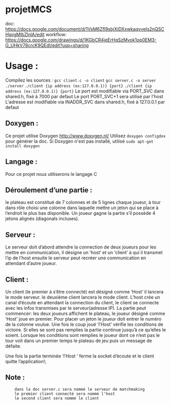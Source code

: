# projetMCS
doc:
https://docs.google.com/document/d/1VsM6Zfl9sbjXiDXxwkaqvveIs2nQSCHjpigMlbZlnlA/edit
workflow:
https://docs.google.com/drawings/d/1KGbCR4jeErHqSzMvok1op0EM3-G_UHkV78crcK9QEdI/edit?usp=sharing

# Usage :
Compilez les sources :
        `gcc client.c -o client`
        `gcc server.c -o server`
        `./server`
        `./client {ip address (ex:127.0.0.1)} {port}`
        `./client {ip address (ex:127.0.0.1)} {port}`
Le port est modifiable via PORT_SVC dans shared.h, fixé à 7000 par defaut
Le port PORT_SVC+1 sera utilisé par l'host
L'adresse est modifiable via INADDR_SVC dans shared.h, fixé à 127.0.0.1 par defaut

## Doxygen :
Ce projet utilise Doxygen http://www.doxygen.nl/
Utilisez        `doxygen configdox` pour générer la doc.
Si Doxygen n'est pas installé, utilisé      `sudo apt-get install doxygen`

## Langage :
Pour ce projet nous utiliserons le langage C

## Déroulement d’une partie :
le plateau est constitué de 7 colonnes et de 5 lignes
chaque joueur, à tour dans rôle choisi une colonne dans laquelle mettre un jeton qui se place à l’endroit le plus bas disponible.
Un joueur gagne la partie s’il possède 4 jetons alignés (diagonals incluses).

## Serveur :
Le serveur doit d’abord attendre la connection de deux joueurs pour les mettre en communication, il désigne un ’host’ et un ‘client’ à qui il transmet l’ip de l’host
ensuite le serveur peut recréer une communication en attendant d’autre joueur.

## Client :
Un client (le premier à s’être connecté) est désigné comme ‘Host’ il lancera le mode serveur.
le deuxième client lancera le mode client.
L’host crée un canal d’écoute en attendant la connection du client, le client se connecte avec les infos transmises par le serveur(adresse IP).
La partie peut commencer:
les deux joueurs affichent le plateau, le joueur désigné comme ‘Host’ joue en premier.  Pour placer un jeton le joueur doit entrer le numéro de la colonne voulue. Une fois le coup joué  ‘l’Host’ vérifie les conditions de victoire. Si elles se sont pas remplies la partie continue jusqu’à ce qu’elles le soient. Lorsque les conditions sont remplies le joueur dont ce n’est pas le tour voit dans un premier temps le plateau de jeu puis un message de défaite.

Une fois la partie terminée ‘l’Host ‘ ferme la socket d’écoute et le client quitte l’application!;

## Note : 
        dans la doc server.c sera nommé le serveur de matchmaking
        le premier client connecté sera nommé l'host
        le second client sera nommé le client